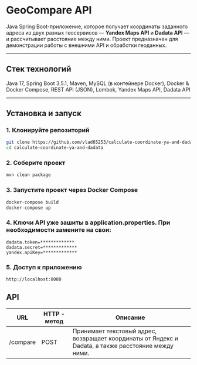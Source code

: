 # GeoCompare API

Java Spring Boot-приложение, которое получает координаты заданного адреса из двух разных геосервисов — **Yandex Maps API** и **Dadata API** — и рассчитывает расстояние между ними. Проект предназначен для демонстрации работы с внешними API и обработки геоданных.

---

## Стек технологий

Java 17, Spring Boot 3.5.1, Maven, MySQL (в контейнере Docker), Docker & Docker Compose, REST API (JSON), Lombok, Yandex Maps API, Dadata API

---

## Установка и запуск

### 1. Клонируйте репозиторий

```bash
git clone https://github.com/vlad65253/calculate-coordinate-ya-and-dadata.git
cd calculate-coordinate-ya-and-dadata
```

### 2. Соберите проект

```bash
mvn clean package
```

### 3. Запустите проект через Docker Compose

```bash
docker-compose build
docker-compose up
```

### 4. Ключи API уже зашиты в application.properties. При необходимости замените на свои:

```
dadata.token=*************
dadata.secret=*************
yandex.apiKey=*************
```

### 5. Доступ к приложению
```
http://localhost:8080
```

## API

| URL                                  | HTTP - метод | Описание                                                                                                   |
|--------------------------------------|--------------|------------------------------------------------------------------------------------------------------------|
| /compare                             | POST         | Принимает текстовый адрес, возвращает координаты от Яндекс и Dadata, а также расстояние между ними.        |
